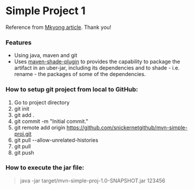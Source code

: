 # Simple Project 1
Reference from [Mkyong article](https://www.mkyong.com/maven/how-to-create-a-java-project-with-maven/). Thank you!

### Features
- Using java, maven and git
- Uses [maven-shade-plugin](https://maven.apache.org/plugins/maven-shade-plugin/) to provides the capability to package the artifact in an uber-jar, including its dependencies and to shade - i.e. rename - the packages of some of the dependencies.

### How to setup git project from local to GitHub:
                
1. Go to project directory
2. git init
2. git add .
3. git commit -m "Initial commit."
4. git remote add origin https://github.com/snickernetgithub/mvn-simple-proj.git
5. git pull --allow-unrelated-histories
6. git pull
6. git push

### How to execute the jar file:
> java -jar target/mvn-simple-proj-1.0-SNAPSHOT.jar 123456
